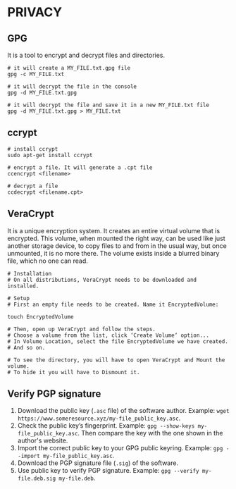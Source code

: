 # PRIVACY

## GPG

It is a tool to encrypt and decrypt files and directories.

```
# it will create a MY_FILE.txt.gpg file
gpg -c MY_FILE.txt

# it will decrypt the file in the console
gpg -d MY_FILE.txt.gpg

# it will decrypt the file and save it in a new MY_FILE.txt file
gpg -d MY_FILE.txt.gpg > MY_FILE.txt
```

## ccrypt

```
# install ccrypt
sudo apt-get install ccrypt

# encrypt a file. It will generate a .cpt file
ccencrypt <filename>

# decrypt a file
ccdecrypt <filename.cpt>
```

## VeraCrypt

It is a unique encryption system. It creates an entire virtual volume that is encrypted. This volume, when mounted the right way, can be used like just another storage device, to copy files to and from in the usual way, but once unmounted, it is no more there. The volume exists inside a blurred binary file, which no one can read.

```
# Installation
# On all distributions, VeraCrypt needs to be downloaded and installed.

# Setup
# First an empty file needs to be created. Name it EncryptedVolume:

touch EncryptedVolume

# Then, open up VeraCrypt and follow the steps.
# Choose a volume from the list, click ‘Create Volume‘ option...
# In Volume Location, select the file EncryptedVolume we have created.
# And so on.

# To see the directory, you will have to open VeraCrypt and Mount the volume.
# To hide it you will have to Dismount it.
```

## Verify PGP signature

1. Download the public key (`.asc` file) of the software author. Example: `wget https://www.someresource.xyz/my-file_public_key.asc`.
1. Check the public key’s fingerprint. Example: `gpg --show-keys my-file_public_key.asc`. Then compare the key with the one shown in the author's website.
1. Import the correct public key to your GPG public keyring. Example: `gpg --import my-file_public_key.asc`.
1. Download the PGP signature file (`.sig`) of the software.
1. Use public key to verify PGP signature. Example: `gpg --verify my-file.deb.sig my-file.deb`.
